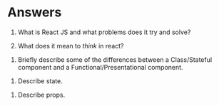# Answers

1.  What is React JS and what problems does it try and solve?
    <!-- React is a UI library that allows front-end to be synced with applications. This breaks the UI into smaller peices that are easier to maintain. -->

1.  What does it mean to _think_ in react?
<!-- It is to think about apps as you build them and take them down to a smaller component. -->

1.  Briefly describe some of the differences between a Class/Stateful component and a Functional/Presentational component.
<!-- Stateful tells children components how to act and look while, presentational (child) presents the data that is being displayed-->

1.  Describe state.
<!-- State is up-to-date changes on an apps data. -->

1.  Describe props.
<!-- Props is short for properties. A property is how something should look or act. -->